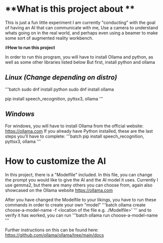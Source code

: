 # **What is this project about **

This is just a fun little experiment I am currently "conducting" with the goal of having an AI that can communicate with me,
Use a camera to understand whats going on in the real world, and perhaps even using a beamer to make some sort of 
augmented reality workbench.

#**How to run this project**

In order to run this program, you will have to install Ollama and python, as well as some other libraries listed below
But first, install python and ollama

## *Linux (Change depending on distro)*

'''batch
sudo dnf install python
sudo dnf install ollama

pip install speech_recognition, pyttsx3, ollama
'''

## *Windows*

For windows, you will have to install Ollama from the official website: https://ollama.com
If you already have Python installed, these are the last steps you'll have to complete:
'''batch
pip install speech_recognition, pyttsx3, ollama
'''

# **How to customize the AI**

In this project, there is a "Modelfile" included.
In this file, you can change the prompt you would like to give the AI and 
the AI model it uses. Currently I use gemma2, but there are many others you can choose from,
again also showcased on the Ollama website https://ollama.com

After you have changed the Modelfile to your likings, you have to run these commands
in order to create your own "model"
'''batch
ollama create choose-a-model-name -f <location of the file e.g. ./Modelfile>'
'''
and to verify it has worked, you can run
'''batch
ollama run choose-a-model-name
'''

Further instructions on this can be found here: https://github.com/ollama/ollama/tree/main/docs

